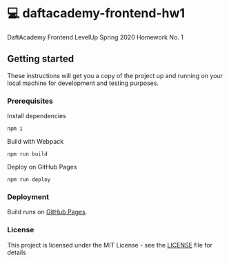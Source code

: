 # :computer: daftacademy-frontend-hw1

DaftAcademy Frontend LevelUp Spring 2020 Homework No. 1

## Getting started

These instructions will get you a copy of the project up and running on your local machine for development and testing purposes.

### Prerequisites

Install dependencies
```
npm i
```
Build with Webpack
```
npm run build
```
Deploy on GitHub Pages
```
npm run deploy
```

### Deployment

Build runs on [GitHub Pages](https://mateuszciupadaft.github.io/daftacademy-frontend-hw1/ "Go to preview").

### License

This project is licensed under the MIT License - see the [LICENSE](LICENSE.md) file for details
